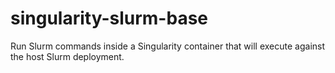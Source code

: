 # singularity-slurm-base
Run Slurm commands inside a Singularity container that will execute against the host Slurm deployment.
